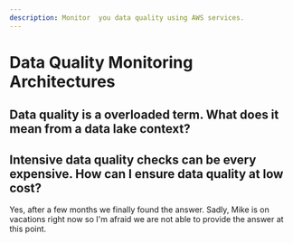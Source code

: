 ```yaml
---
description: Monitor  you data quality using AWS services.
---
```


# Data Quality Monitoring Architectures

## Data quality is a overloaded term. What does it mean from a data lake context?



## Intensive data quality checks can be every expensive. How can I ensure data quality at low cost?

Yes, after a few months we finally found the answer. Sadly, Mike is on vacations right now so I'm afraid we are not able to provide the answer at this point.



